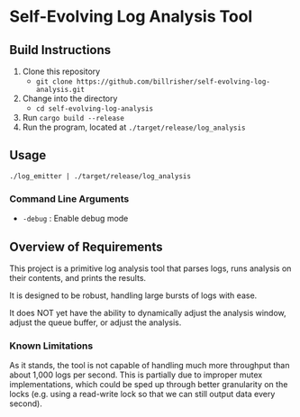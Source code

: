 # Self-Evolving Log Analysis Tool

## Build Instructions

1. Clone this repository
    - `git clone https://github.com/billrisher/self-evolving-log-analysis.git`
2. Change into the directory
    - `cd self-evolving-log-analysis`
3. Run `cargo build --release`
4. Run the program, located at `./target/release/log_analysis`

## Usage

`./log_emitter | ./target/release/log_analysis`

### Command Line Arguments

- `-debug` : Enable debug mode

## Overview of Requirements

This project is a primitive log analysis tool that parses logs, runs analysis on their contents, and prints the results.

It is designed to be robust, handling large bursts of logs with ease.

It does NOT yet have the ability to dynamically adjust the analysis window, adjust the queue buffer, or adjust the
analysis.

### Known Limitations

As it stands, the tool is not capable of handling much more throughput than about 1,000 logs per second.
This is partially due to improper mutex implementations, which could be sped up through better granularity on the
locks (e.g. using a read-write lock so that we can still output data every second).